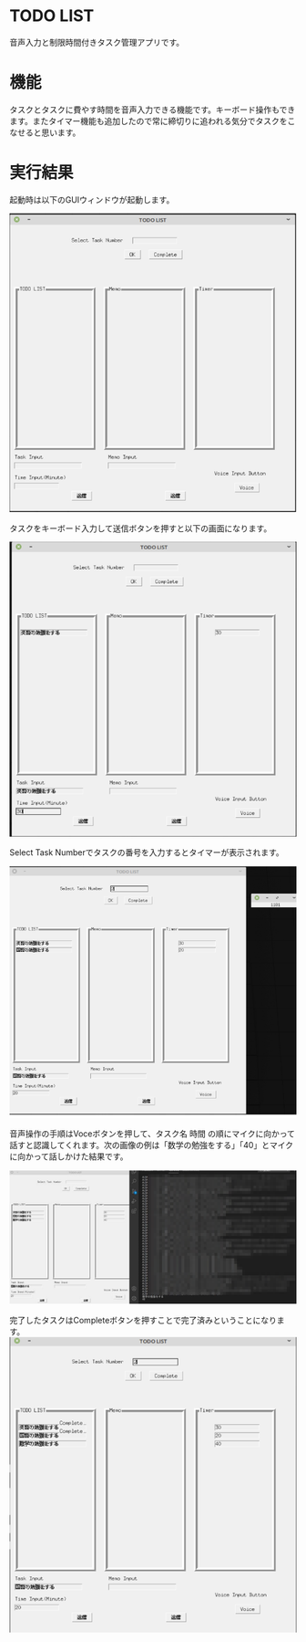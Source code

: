 # TODO LIST

音声入力と制限時間付きタスク管理アプリです。

# 機能

タスクとタスクに費やす時間を音声入力できる機能です。キーボード操作もできます。またタイマー機能も追加したので常に締切りに追われる気分でタスクをこなせると思います。

# 実行結果

起動時は以下のGUIウィンドウが起動します。

![StartUp](./img/startup.png)

タスクをキーボード入力して送信ボタンを押すと以下の画面になります。

![TaskInput](./img/taskinput.png)

Select Task Numberでタスクの番号を入力するとタイマーが表示されます。

![Timer](./img/timer.png)

音声操作の手順はVoceボタンを押して、タスク名 時間 の順にマイクに向かって話すと認識してくれます。次の画像の例は「数学の勉強をする」「40」とマイクに向かって話しかけた結果です。

![VoiceInput](./img/voiceinput.png)

完了したタスクはCompleteボタンを押すことで完了済みということになります。
![Complete](./img/complete.png)

